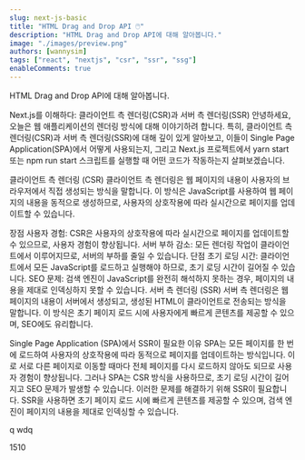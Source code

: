 ```yaml
---
slug: next-js-basic
title: "HTML Drag and Drop API 🖱️"
description: "HTML Drag and Drop API에 대해 알아봅니다."
image: "./images/preview.png"
authors: [wannysim]
tags: ["react", "nextjs", "csr", "ssr", "ssg"]
enableComments: true
---
```


HTML Drag and Drop API에 대해 알아봅니다.

<!-- truncate -->

Next.js를 이해하다: 클라이언트 측 렌더링(CSR)과 서버 측 렌더링(SSR)
안녕하세요, 오늘은 웹 애플리케이션의 렌더링 방식에 대해 이야기하려 합니다. 특히, 클라이언트 측 렌더링(CSR)과 서버 측 렌더링(SSR)에 대해 깊이 있게 알아보고, 이들이 Single Page Application(SPA)에서 어떻게 사용되는지, 그리고 Next.js 프로젝트에서 yarn start 또는 npm run start 스크립트를 실행할 때 어떤 코드가 작동하는지 살펴보겠습니다.

클라이언트 측 렌더링 (CSR)
클라이언트 측 렌더링은 웹 페이지의 내용이 사용자의 브라우저에서 직접 생성되는 방식을 말합니다. 이 방식은 JavaScript를 사용하여 웹 페이지의 내용을 동적으로 생성하므로, 사용자의 상호작용에 따라 실시간으로 페이지를 업데이트할 수 있습니다.

장점
사용자 경험: CSR은 사용자의 상호작용에 따라 실시간으로 페이지를 업데이트할 수 있으므로, 사용자 경험이 향상됩니다.
서버 부하 감소: 모든 렌더링 작업이 클라이언트에서 이루어지므로, 서버의 부하를 줄일 수 있습니다.
단점
초기 로딩 시간: 클라이언트에서 모든 JavaScript를 로드하고 실행해야 하므로, 초기 로딩 시간이 길어질 수 있습니다.
SEO 문제: 검색 엔진이 JavaScript를 완전히 해석하지 못하는 경우, 페이지의 내용을 제대로 인덱싱하지 못할 수 있습니다.
서버 측 렌더링 (SSR)
서버 측 렌더링은 웹 페이지의 내용이 서버에서 생성되고, 생성된 HTML이 클라이언트로 전송되는 방식을 말합니다. 이 방식은 초기 페이지 로드 시에 사용자에게 빠르게 콘텐츠를 제공할 수 있으며, SEO에도 유리합니다.

Single Page Application (SPA)에서 SSR이 필요한 이유
SPA는 모든 페이지를 한 번에 로드하여 사용자의 상호작용에 따라 동적으로 페이지를 업데이트하는 방식입니다. 이로 서로 다른 페이지로 이동할 때마다 전체 페이지를 다시 로드하지 않아도 되므로 사용자 경험이 향상됩니다. 그러나 SPA는 CSR 방식을 사용하므로, 초기 로딩 시간이 길어지고 SEO 문제가 발생할 수 있습니다. 이러한 문제를 해결하기 위해 SSR이 필요합니다. SSR을 사용하면 초기 페이지 로드 시에 빠르게 콘텐츠를 제공할 수 있으며, 검색 엔진이 페이지의 내용을 제대로 인덱싱할 수 있습니다.

q
wdq

1510